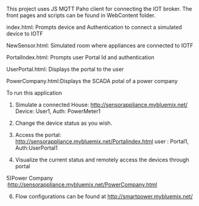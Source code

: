 This project uses JS MQTT Paho client for connecting the IOT broker.
The front pages and scripts can be found in WebContent folder.

index.html: Prompts device and Authentication to connect a simulated device to IOTF

NewSensor.html: Simulated room where appliances are connected to IOTF

PortalIndex.html: Prompts user Portal Id and authentication

UserPortal.html: Displays the portal to the user

PowerCompany.html:Displays the SCADA potal of a power company

To run this application

1) Simulate a connected House: http://sensorappliance.mybluemix.net/ 
Device: User1, Auth: PowerMeter1

2) Change the device status as you wish.

3) Access the portal: http://sensorappliance.mybluemix.net/Portalindex.html
user : Portal1, Auth:UserPortal1

4) Visualize the current status and remotely access the devices through portal

5)Power Company :http://sensorappliance.mybluemix.net/PowerCompany.html

6) Flow configurations can be found at http://smartpower.mybluemix.net/
